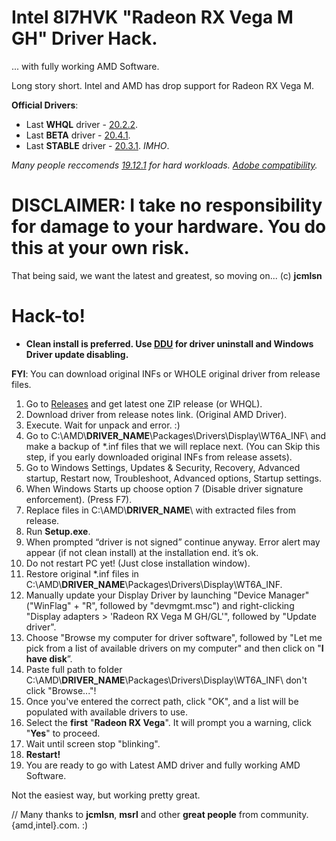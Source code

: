 # Intel 8I7HVK "Radeon RX Vega M GH" Driver Hack.
... with fully working AMD Software.

Long story short. Intel and AMD has drop support for Radeon RX Vega M.

__Official Drivers__:
* Last __WHQL__ driver - [20.2.2](https://www.amd.com/en/support/kb/release-notes/rn-rad-win-20-2-2).
* Last __BETA__ driver - [20.4.1](https://www.amd.com/en/support/kb/release-notes/rn-rad-win-20-4-1).
* Last __STABLE__ driver - [20.3.1](https://www.amd.com/en/support/kb/release-notes/rn-rad-win-20-3-1). _IMHO_. 

_Many people reccomends [19.12.1](https://www.amd.com/en/support/kb/release-notes/rn-rad-win-19-12-1) for hard workloads. [Adobe compatibility](https://community.intel.com/t5/Intel-NUCs/HELP-Hades-Canyon-NUC8i7HVKVA-with-AMD-Adrenaline-freezes/m-p/1191030)._

# DISCLAIMER: I take no responsibility for damage to your hardware. You do this at your own risk. 
That being said, we want the latest and greatest, so moving on... (c) __jcmlsn__

# Hack-to!
* __Clean install is preferred. Use [DDU](https://www.wagnardsoft.com/display-driver-uninstaller-ddu-) for driver uninstall and Windows Driver update disabling.__

__FYI__: You can download original INFs or WHOLE original driver from release files.

1. Go to [Releases](https://github.com/ishad0w/amd---vega-m-drivers-hack/releases) and get latest one ZIP release (or WHQL).
2. Download driver from release notes link. (Original AMD Driver).
3. Execute. Wait for unpack and error. :)
4. Go to C:\AMD\\__DRIVER_NAME__\Packages\Drivers\Display\WT6A_INF\ and make a backup of \*.inf files that we will replace next. (You can Skip this step, if you early downloaded original INFs from release assets).
5. Go to Windows Settings, Updates & Security, Recovery, Advanced startup, Restart now, Troubleshoot, Advanced options, Startup settings. 
6. When Windows Starts up choose option 7 (Disable driver signature enforcement). (Press F7).
7. Replace files in C:\AMD\\__DRIVER_NAME__\ with extracted files from release.
8. Run __Setup.exe__.
9. When prompted “driver is not signed” continue anyway. Error alert may appear (if not clean install) at the installation end. it’s ok.
10. Do not restart PC yet! (Just close installation window).
11. Restore original \*.inf files in C:\AMD\\__DRIVER_NAME__\Packages\Drivers\Display\WT6A_INF\.
12. Manually update your Display Driver by launching "Device Manager" ("WinFlag" + "R", followed by "devmgmt.msc") and right-clicking "Display adapters > 'Radeon RX Vega M GH/GL'", followed by "Update driver".
13. Choose "Browse my computer for driver software", followed by "Let me pick from a list of available drivers on my computer" and then click on "__I have disk__”.
15. Paste full path to folder C:\AMD\\__DRIVER_NAME__\Packages\Drivers\Display\WT6A_INF\ don't click "Browse..."!
16. Once you've entered the correct path, click "OK", and a list will be populated with available drivers to use. 
17. Select the __first__ "__Radeon RX Vega__". It will prompt you a warning, click "__Yes__" to proceed.
18. Wait until screen stop "blinking".
19. __Restart!__
20. You are ready to go with Latest AMD driver and fully working AMD Software.

Not the easiest way, but working pretty great.

// Many thanks to __jcmlsn__, __msrl__ and other __great people__ from community.{amd,intel}.com. :)
